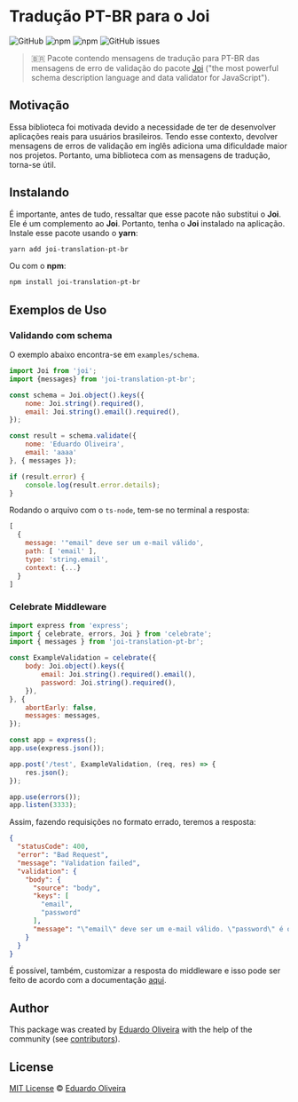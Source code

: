 # Tradução PT-BR para o Joi

![GitHub](https://img.shields.io/github/license/EduardoJM/joi-translation-pt-br)
![npm](https://img.shields.io/npm/dm/joi-translation-pt-br)
![npm](https://img.shields.io/npm/v/joi-translation-pt-br)
![GitHub issues](https://img.shields.io/github/issues-raw/EduardoJM/joi-translation-pt-br)

> :brazil: Pacote contendo mensagens de tradução para PT-BR das mensagens de erro de validação do pacote [Joi](https://joi.dev/) ("the most powerful schema description language and data validator for JavaScript").

## Motivação

Essa biblioteca foi motivada devido a necessidade de ter de desenvolver aplicações reais para usuários brasileiros. Tendo esse contexto, devolver mensagens de erros de validação em inglês adiciona uma dificuldade maior nos projetos. Portanto, uma biblioteca com as mensagens de tradução, torna-se útil.

## Instalando

É importante, antes de tudo, ressaltar que esse pacote não substitui o **Joi**. Ele é um complemento ao **Joi**. Portanto, tenha o **Joi** instalado na aplicação. Instale esse pacote usando o **yarn**:

```bash
yarn add joi-translation-pt-br
```

Ou com o **npm**:

```bash
npm install joi-translation-pt-br
```

## Exemplos de Uso

### Validando com schema

O exemplo abaixo encontra-se em `examples/schema`. 

```javascript
import Joi from 'joi';
import {messages} from 'joi-translation-pt-br';

const schema = Joi.object().keys({
    nome: Joi.string().required(),
    email: Joi.string().email().required(),
});

const result = schema.validate({
    nome: 'Eduardo Oliveira',
    email: 'aaaa'
}, { messages });

if (result.error) {
    console.log(result.error.details);
}
```

Rodando o arquivo com o `ts-node`, tem-se no terminal a resposta:

```javascript
[
  {
    message: '"email" deve ser um e-mail válido',
    path: [ 'email' ],
    type: 'string.email',
    context: {...}
  }
]
```

### Celebrate Middleware

```javascript
import express from 'express';
import { celebrate, errors, Joi } from 'celebrate';
import { messages } from 'joi-translation-pt-br';

const ExampleValidation = celebrate({
    body: Joi.object().keys({
        email: Joi.string().required().email(),
        password: Joi.string().required(),
    }),
}, {
    abortEarly: false,
    messages: messages,
});

const app = express();
app.use(express.json());

app.post('/test', ExampleValidation, (req, res) => {
    res.json();
});

app.use(errors());
app.listen(3333);
```

Assim, fazendo requisições no formato errado, teremos a resposta:

```json
{
  "statusCode": 400,
  "error": "Bad Request",
  "message": "Validation failed",
  "validation": {
    "body": {
      "source": "body",
      "keys": [
        "email",
        "password"
      ],
      "message": "\"email\" deve ser um e-mail válido. \"password\" é obrigatório"
    }
  }
}
```

É possível, também, customizar a resposta do middleware e isso pode ser feito de acordo com a documentação [aqui](https://eduardojm.github.io/joi-translation-pt-br/docs/usage-examples/celebrate-custom).

## Author

This package was created by [Eduardo Oliveira](https://github.com/eduardoJM/) with the help of the community (see [contributors](https://github.com/EduardoJM/joi-translation-pt-br/graphs/contributors)).

## License
[MIT License](https://github.com/EduardoJM/joi-translation-pt-br/blob/main/LICENSE) © [Eduardo Oliveira](http://eduardojm.github.io/)
